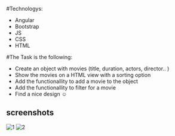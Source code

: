 
#Technologys:

- Angular
- Bootstrap
- JS
- CSS
- HTML

#The Task is the following:
- Create an object with movies (title, duration, actors, director.. )
- Show the movies on a HTML view with a sorting option
- Add the functionallity to add a movie to the object
- Add the functionallity to filter for a movie
- Find a nice design ☺

## screenshots 

![1](https://user-images.githubusercontent.com/8114272/38172229-a51599b6-35a8-11e8-9308-29327296c02d.png)
![2](https://user-images.githubusercontent.com/8114272/38172230-a5373288-35a8-11e8-856c-d42ad1d0fcce.png)